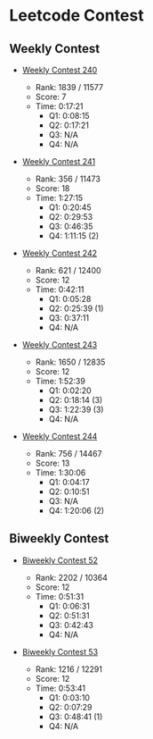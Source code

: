 # Leetcode Contest

## Weekly Contest

* [Weekly Contest 240](https://leetcode.com/contest/weekly-contest-240)
  * Rank: 1839 / 11577
  * Score: 7
  * Time: 0:17:21
    * Q1: 0:08:15
    * Q2: 0:17:21
    * Q3: N/A
    * Q4: N/A

* [Weekly Contest 241](https://leetcode.com/contest/weekly-contest-241)
  * Rank: 356 / 11473
  * Score: 18
  * Time: 1:27:15
    * Q1: 0:20:45
    * Q2: 0:29:53
    * Q3: 0:46:35
    * Q4: 1:11:15 (2)

* [Weekly Contest 242](https://leetcode.com/contest/weekly-contest-242)
  * Rank: 621 / 12400
  * Score: 12
  * Time: 0:42:11
    * Q1: 0:05:28
    * Q2: 0:25:39 (1)
    * Q3: 0:37:11
    * Q4: N/A

* [Weekly Contest 243](https://leetcode.com/contest/weekly-contest-243)
  * Rank: 1650 / 12835
  * Score: 12
  * Time: 1:52:39
    * Q1: 0:02:20
    * Q2: 0:18:14 (3)
    * Q3: 1:22:39 (3)
    * Q4: N/A

* [Weekly Contest 244](https://leetcode.com/contest/weekly-contest-244)
  * Rank: 756 / 14467
  * Score: 13
  * Time: 1:30:06
    * Q1: 0:04:17
    * Q2: 0:10:51
    * Q3: N/A
    * Q4: 1:20:06 (2)


## Biweekly Contest

* [Biweekly Contest 52](https://leetcode.com/contest/biweekly-contest-52)
  * Rank: 2202 / 10364
  * Score: 12
  * Time: 0:51:31
    * Q1: 0:06:31
    * Q2: 0:51:31
    * Q3: 0:42:43
    * Q4: N/A

* [Biweekly Contest 53](https://leetcode.com/contest/biweekly-contest-53)
  * Rank: 1216 / 12291
  * Score: 12
  * Time: 0:53:41
    * Q1: 0:03:10
    * Q2: 0:07:29
    * Q3: 0:48:41 (1)
    * Q4: N/A

